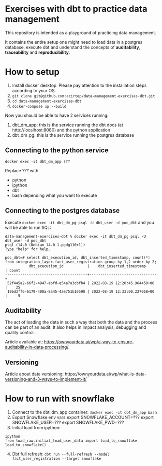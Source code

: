 # Exercises with dbt to practice data management
This repository is intended as a playground of practicing data management.

It contains the entire setup one might need to load data in a postgres database,
execute dbt and understand the concepts of **auditability**, **traceability** and **reproducibility**.

# How to setup

1. Install docker desktop. Please pay attention to the installation steps according to your OS.
2. `git clone git@github.com:acirtep/data-management-exercises-dbt.git`
3. `cd data-management-exercises-dbt`
4. `docker-compose up --build`

Now you should be able to have 2 services running:
1. dbt_dm_app: this is the service running the dbt docs (at http://localhost:8080) and the python application
2. dbt_dm_pg: this is the service running the postgres database

## Connecting to the python service

`docker exec -it dbt_dm_app ???`

Replace ??? with
- python
- ipython
- dbt
- bash
depending what you want to execute

## Connecting to the postgres database

Execute `docker exec -it dbt_dm_pg psql -U dbt_user -d poc_dbt` and you will be able to run SQL:
```
data-management-exercises-dbt % docker exec -it dbt_dm_pg psql -U dbt_user -d poc_dbt
psql (14.0 (Debian 14.0-1.pgdg110+1))
Type "help" for help.

poc_dbt=# select dbt_execution_id, dbt_inserted_timestamp, count(*) from integration_layer.fact_user_registration group by 1,2 order by 2;
           dbt_execution_id           |    dbt_inserted_timestamp     | count 
--------------------------------------+-------------------------------+-------
 52f445a2-66f2-4947-abfd-e54a7a3cbfb4 | 2022-08-19 12:20:45.964459+00 |    25
 19bd3ff6-6179-408a-8a45-4ae751b10598 | 2022-08-19 12:33:00.227058+00 |     5

```

## Auditability

The act of loading the data in such a way that both the data and the process can be part of an audit.
It also helps in impact analysis, debugging and quality control.

Article available at: https://ownyourdata.ai/wp/a-way-to-ensure-auditability-in-data-processing/.

## Versioning
Article about data versioning: https://ownyourdata.ai/wp/what-is-data-versioning-and-3-ways-to-implement-it/ 

# How to run with snowflake
1. Connect to the dbt_dm_app container: `docker exec -it dbt_dm_app bash`
2. Export Snowflake env vars
export SNOWFLAKE_ACCOUNT=???
export SNOWFLAKE_USER=???
export SNOWFLAKE_PWD=???
3. Initial load from ipython: 
```
ipython
from load_raw.initial_load_user_data import load_to_snowflake
load_to_snowflake()
```
4. Dbt full refresh: `dbt run --full-refresh --model fact_user_registration --target snowflake`

